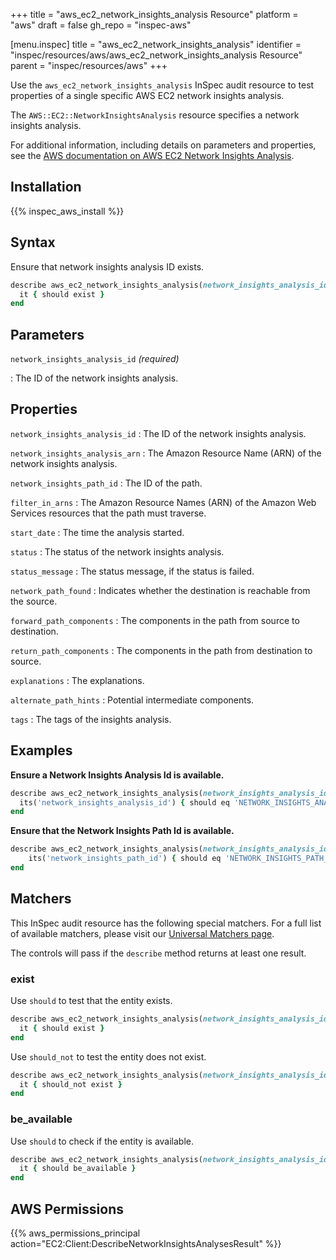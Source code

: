 +++
title = "aws_ec2_network_insights_analysis Resource"
platform = "aws"
draft = false
gh_repo = "inspec-aws"

[menu.inspec]
title = "aws_ec2_network_insights_analysis"
identifier = "inspec/resources/aws/aws_ec2_network_insights_analysis Resource"
parent = "inspec/resources/aws"
+++

Use the `aws_ec2_network_insights_analysis` InSpec audit resource to test properties of a single specific AWS EC2 network insights analysis.

The `AWS::EC2::NetworkInsightsAnalysis` resource specifies a network insights analysis.

For additional information, including details on parameters and properties, see the [AWS documentation on AWS EC2 Network Insights Analysis](https://docs.aws.amazon.com/AWSCloudFormation/latest/UserGuide/aws-resource-ec2-networkinsightsanalysis.html).

## Installation

{{% inspec_aws_install %}}

## Syntax

Ensure that network insights analysis ID exists.

```ruby
describe aws_ec2_network_insights_analysis(network_insights_analysis_id: 'NETWORK_INSIGHTS_ANALYSIS_ID') do
  it { should exist }
end
```

## Parameters

`network_insights_analysis_id` _(required)_

: The ID of the network insights analysis.

## Properties

`network_insights_analysis_id`
: The ID of the network insights analysis.

`network_insights_analysis_arn`
: The Amazon Resource Name (ARN) of the network insights analysis.

`network_insights_path_id`
: The ID of the path.

`filter_in_arns`
: The Amazon Resource Names (ARN) of the Amazon Web Services resources that the path must traverse.

`start_date`
: The time the analysis started.

`status`
: The status of the network insights analysis.

`status_message`
: The status message, if the status is failed.

`network_path_found`
: Indicates whether the destination is reachable from the source.

`forward_path_components`
: The components in the path from source to destination.

`return_path_components`
: The components in the path from destination to source.

`explanations`
: The explanations.

`alternate_path_hints`
: Potential intermediate components.

`tags`
: The tags of the insights analysis.

## Examples

**Ensure a Network Insights Analysis Id is available.**

```ruby
describe aws_ec2_network_insights_analysis(network_insights_analysis_id: 'NETWORK_INSIGHTS_ANALYSIS_ID') do
  its('network_insights_analysis_id') { should eq 'NETWORK_INSIGHTS_ANALYSIS_ID' }
end
```

**Ensure that the Network Insights Path Id is available.**

```ruby
describe aws_ec2_network_insights_analysis(network_insights_analysis_id: 'NETWORK_INSIGHTS_ANALYSIS_ID') do
    its('network_insights_path_id') { should eq 'NETWORK_INSIGHTS_PATH_ID' }
end
```

## Matchers

This InSpec audit resource has the following special matchers. For a full list of available matchers, please visit our [Universal Matchers page](https://www.inspec.io/docs/reference/matchers/).

The controls will pass if the `describe` method returns at least one result.

### exist

Use `should` to test that the entity exists.

```ruby
describe aws_ec2_network_insights_analysis(network_insights_analysis_id: 'NETWORK_INSIGHTS_ANALYSIS_ID') do
  it { should exist }
end
```

Use `should_not` to test the entity does not exist.

```ruby
describe aws_ec2_network_insights_analysis(network_insights_analysis_id: 'NETWORK_INSIGHTS_ANALYSIS_ID') do
  it { should_not exist }
end
```

### be_available

Use `should` to check if the entity is available.

```ruby
describe aws_ec2_network_insights_analysis(network_insights_analysis_id: 'NETWORK_INSIGHTS_ANALYSIS_ID') do
  it { should be_available }
end
```

## AWS Permissions

{{% aws_permissions_principal action="EC2:Client:DescribeNetworkInsightsAnalysesResult" %}}
